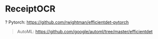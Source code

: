 # ReceiptOCR
? Pytorch: https://github.com/rwightman/efficientdet-pytorch

> AutoML: https://github.com/google/automl/tree/master/efficientdet
